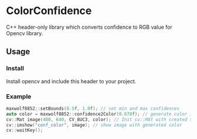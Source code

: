 # ColorConfidence
C++ header-only library which converts confidence to RGB value for Opencv library.

## Usage

### Install

Install opencv and include this header to your project.

### Example

```C++
maxwolf8852::setBounds(0.5f, 1.0f); // set min and max confidences
auto color = maxwolf8852::confidence2Color(0.678f); // generate color in (R,G,B) scalar
cv::Mat image(480, 640, CV_8UC3, color); // Init cv::MAt with created scalar
cv::imshow("conf_color", image); // show image with generated color
cv::waitKey();
```